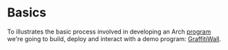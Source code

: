 # Basics

To illustrates the basic process involved in developing an Arch [program] we're going to build, deploy and interact with a demo program: [GraffitiWall].

[program]: ../program/program.md
[GraffitiWall]: https://github.com/Arch-Network/arch-cli/blob/main/templates/demo/app/program/src/lib.rs
